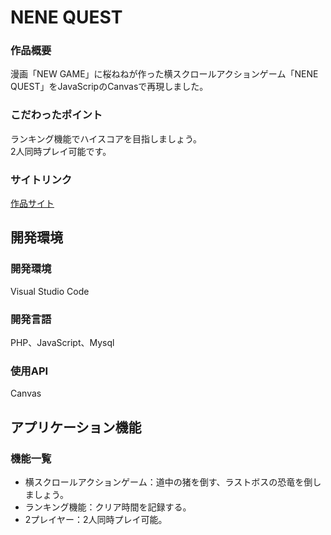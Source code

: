 # NENE QUEST
### 作品概要
漫画「NEW GAME」に桜ねねが作った横スクロールアクションゲーム「NENE QUEST」をJavaScripのCanvasで再現しました。

### こだわったポイント
ランキング機能でハイスコアを目指しましょう。  
2人同時プレイ可能です。

### サイトリンク
[作品サイト](https://aquakuma.xrea.jp/nene_quest/)

## 開発環境
### 開発環境
Visual Studio Code  

### 開発言語
PHP、JavaScript、Mysql

### 使用API
Canvas

## アプリケーション機能

### 機能一覧
- 横スクロールアクションゲーム：道中の猪を倒す、ラストボスの恐竜を倒しましょう。
- ランキング機能：クリア時間を記録する。
- 2プレイヤー：2人同時プレイ可能。

